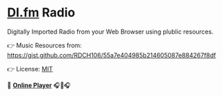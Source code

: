 # [DI.fm](https://www.di.fm/) Radio

Digitally Imported Radio from your Web Browser using plublic resources.

👉 Music Resources from: https://gist.github.com/RDCH106/55a7e404985b214605087e884267f8df

👉 License: [MIT](https://github.com/RDCH106/di-fm-radio/blob/master/LICENSE)

👀 **[Online Player](https://rawgit.com/RDCH106/di-fm-radio/master/di-player.html)** 🎧🎵🎧

